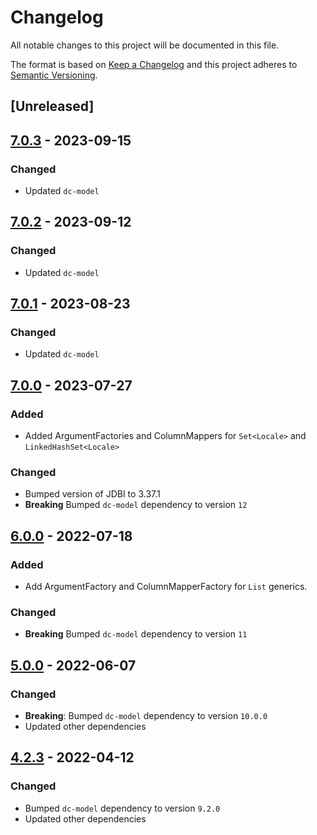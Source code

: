 # Changelog

All notable changes to this project will be documented in this file.

The format is based on [Keep a Changelog](https://keepachangelog.com/en/1.0.0/) and this project adheres to [Semantic Versioning](https://semver.org/spec/v2.0.0.html).

## [Unreleased]

## [7.0.3](https://github.com/dbmdz/digitalcollections-commons/releases/tag/dc-commons-jdbi-7.0.3) - 2023-09-15

### Changed

- Updated `dc-model`

## [7.0.2](https://github.com/dbmdz/digitalcollections-commons/releases/tag/dc-commons-jdbi-7.0.2) - 2023-09-12

### Changed

- Updated `dc-model`

## [7.0.1](https://github.com/dbmdz/digitalcollections-commons/releases/tag/dc-commons-jdbi-7.0.1) - 2023-08-23

### Changed

- Updated `dc-model`

## [7.0.0](https://github.com/dbmdz/digitalcollections-commons/releases/tag/dc-commons-jdbi-7.0.0) - 2023-07-27

### Added

- Added ArgumentFactories and ColumnMappers for `Set<Locale>` and `LinkedHashSet<Locale>`

### Changed

- Bumped version of JDBI to 3.37.1
- **Breaking** Bumped `dc-model` dependency to version `12`

## [6.0.0](https://github.com/dbmdz/digitalcollections-commons/releases/tag/dc-commons-jdbi-6.0.0) - 2022-07-18

### Added

- Add ArgumentFactory and ColumnMapperFactory for `List` generics.

### Changed

- **Breaking** Bumped `dc-model` dependency to version `11`

## [5.0.0](https://github.com/dbmdz/digitalcollections-commons/releases/tag/dc-commons-jdbi-5.0.0) - 2022-06-07

### Changed

- **Breaking**: Bumped `dc-model` dependency to version `10.0.0`
- Updated other dependencies

## [4.2.3](https://github.com/dbmdz/digitalcollections-commons/releases/tag/dc-commons-jdbi-4.2.3) - 2022-04-12

### Changed

- Bumped `dc-model` dependency to version `9.2.0`
- Updated other dependencies
